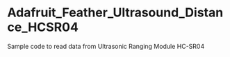 # Adafruit_Feather_Ultrasound_Distance_HCSR04
Sample code to read data from Ultrasonic Ranging Module HC-SR04
